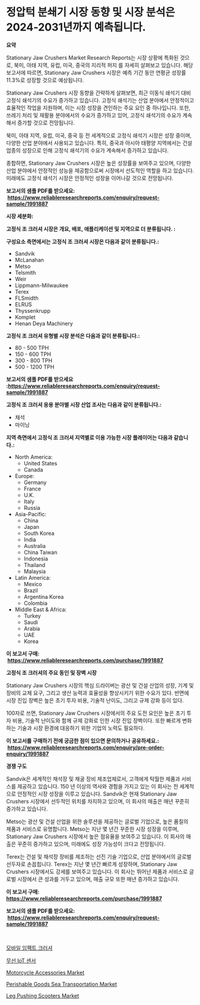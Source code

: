<p><h1>정압턱 분쇄기 시장 동향 및 시장 분석은 2024-2031년까지 예측됩니다.</h1></p><p><strong>요약</strong></p>
<p><p>Stationary Jaw Crushers Market Research Reports는 시장 상황에 특화된 것으로, 북미, 아태 지역, 유럽, 미국, 중국의 지리적 퍼지 를 자세히 살펴보고 있습니다. 해당 보고서에 따르면, Stationary Jaw Crushers 시장은 예측 기간 동안 연평균 성장률 11.3%로 성장할 것으로 예상됩니다.</p><p>Stationary Jaw Crushers 시장 동향을 간략하게 살펴보면, 최근 이동식 쇄석기 대비 고정식 쇄석기의 수요가 증가하고 있습니다. 고정식 쇄석기는 산업 분야에서 안정적이고 효율적인 작업을 지원하며, 이는 시장 성장을 견인하는 주요 요인 중 하나입니다. 또한, 쓰레기 처리 및 재활용 분야에서의 수요가 증가하고 있어, 고정식 쇄석기의 수요가 계속해서 증가할 것으로 전망됩니다.</p><p>북미, 아태 지역, 유럽, 미국, 중국 등 전 세계적으로 고정식 쇄석기 시장은 성장 중이며, 다양한 산업 분야에서 사용되고 있습니다. 특히, 중국과 아시아 태평양 지역에서는 건설 업종의 성장으로 인해 고정식 쇄석기의 수요가 계속해서 증가하고 있습니다.</p><p>종합하면, Stationary Jaw Crushers 시장은 높은 성장률을 보여주고 있으며, 다양한 산업 분야에서 안정적인 성능을 제공함으로써 시장에서 선도적인 역할을 하고 있습니다. 미래에도 고정식 쇄석기 시장은 안정적인 성장을 이어나갈 것으로 전망됩니다.</p></p>
<p><strong>보고서의 샘플 PDF를 받으세요: &nbsp;<a href="https://www.reliableresearchreports.com/enquiry/request-sample/1991887">https://www.reliableresearchreports.com/enquiry/request-sample/1991887</a></strong></p>
<p><strong>시장 세분화:</strong></p>
<p><strong> 고정식 조 크러셔 시장은 개요, 배포, 애플리케이션 및 지역으로 더 분류됩니다. :</strong></p>
<p><strong>구성요소 측면에서는 고정식 조 크러셔 시장은 다음과 같이 분류됩니다.:</strong></p>
<p><ul><li>Sandvik</li><li>McLanahan</li><li>Metso</li><li>Telsmith</li><li>Weir</li><li>Lippmann-Milwaukee</li><li>Terex</li><li>FLSmidth</li><li>ELRUS</li><li>Thyssenkrupp</li><li>Komplet</li><li>Henan Deya Machinery</li></ul></p>
<p><strong> 고정식 조 크러셔 유형별 시장 분석은 다음과 같이 분류됩니다.:</strong></p>
<p><ul><li>80 - 500 TPH</li><li>150 - 600 TPH</li><li>300 - 800 TPH</li><li>500 - 1200 TPH</li></ul></p>
<p><strong>보고서의 샘플 PDF를 받으세요 :<a href="https://www.reliableresearchreports.com/enquiry/request-sample/1991887">https://www.reliableresearchreports.com/enquiry/request-sample/1991887</a></strong></p>
<p><strong> 고정식 조 크러셔 응용 분야별 시장 산업 조사는 다음과 같이 분류됩니다.:</strong></p>
<p><ul><li>채석</li><li>마이닝</li></ul></p>
<p><strong>지역 측면에서 고정식 조 크러셔 지역별로 이용 가능한 시장 플레이어는 다음과 같습니다.:</strong></p>
<p><ul>
    <li>
        North America:
        <ul>
            <li>United States</li>
            <li>Canada</li>
        </ul>
    </li>
    <li>
        Europe:
        <ul>
            <li>Germany</li>
            <li>France</li>
            <li>U.K.</li>
            <li>Italy</li>
            <li>Russia</li>
        </ul>
    </li>
    <li>
        Asia-Pacific:
        <ul>
            <li>China</li>
            <li>Japan</li>
            <li>South Korea</li>
            <li>India</li>
            <li>Australia</li>
            <li>China Taiwan</li>
            <li>Indonesia</li>
            <li>Thailand</li>
            <li>Malaysia</li>
        </ul>
    </li>
    <li>
        Latin America:
        <ul>
            <li>Mexico</li>
            <li>Brazil</li>
            <li>Argentina Korea</li>
            <li>Colombia</li>
        </ul>
    </li>
    <li>
        Middle East & Africa:
        <ul>
            <li>Turkey</li>
            <li>Saudi</li>
            <li>Arabia</li>
            <li>UAE</li>
            <li>Korea</li>
        </ul>
    </li>
    </ul></p>
<p><strong>이 보고서 구매: &nbsp;<a href="https://www.reliableresearchreports.com/purchase/1991887">https://www.reliableresearchreports.com/purchase/1991887</a></strong></p>
<p><strong>고정식 조 크러셔의 주요 동인 및 장벽 시장</strong></p>
<p><p>Stationary Jaw Crushers 시장의 핵심 드라이버는 광산 및 건설 산업의 성장, 기계 및 장비의 교체 요구, 그리고 생산 능력과 효율성을 향상시키기 위한 수요가 있다. 반면에 시장 진입 장벽은 높은 초기 투자 비용, 기술적 난이도, 그리고 규제 강화 등이 있다.</p><p>100자로 쓰면, Stationary Jaw Crushers 시장에서의 주요 도전 요인은 높은 초기 투자 비용, 기술적 난이도와 함께 규제 강화로 인한 시장 진입 장벽이다. 또한 빠르게 변화하는 기술과 시장 환경에 대응하기 위한 기업의 노력도 필요하다.</p></p>
<p><strong>이 보고서를 구매하기 전에 궁금한 점이 있으면 문의하거나 공유하세요.: &nbsp;<a href="https://www.reliableresearchreports.com/enquiry/pre-order-enquiry/1991887">https://www.reliableresearchreports.com/enquiry/pre-order-enquiry/1991887</a></strong></p>
<p><strong>경쟁 구도</strong></p>
<p><p>Sandvik은 세계적인 채석장 및 채굴 장비 제조업체로서, 고객에게 탁월한 제품과 서비스를 제공하고 있습니다. 150 년 이상의 역사와 경험을 가지고 있는 이 회사는 전 세계적으로 안정적인 시장 성장을 이루고 있습니다. Sandvik은 현재 Stationary Jaw Crushers 시장에서 선두적인 위치를 차지하고 있으며, 이 회사의 매출은 매년 꾸준히 증가하고 있습니다.</p><p>Metso는 광산 및 건설 산업을 위한 솔루션을 제공하는 글로벌 기업으로, 높은 품질의 제품과 서비스로 유명합니다. Metso는 지난 몇 년간 꾸준한 시장 성장을 이루며, Stationary Jaw Crushers 시장에서 높은 점유율을 보여주고 있습니다. 이 회사의 매출은 꾸준히 증가하고 있으며, 미래에도 성장 가능성이 크다고 전망됩니다.</p><p>Terex는 건설 및 채석장 장비를 제조하는 선진 기술 기업으로, 산업 분야에서의 글로벌 선두자로 손꼽힙니다. Terex는 지난 몇 년간 빠르게 성장하며, Stationary Jaw Crushers 시장에서도 강세를 보여주고 있습니다. 이 회사는 뛰어난 제품과 서비스로 글로벌 시장에서 큰 성과를 거두고 있으며, 매출 규모 또한 매년 증가하고 있습니다.</p></p>
<p><strong>이 보고서 구매: &nbsp; <a href="https://www.reliableresearchreports.com/purchase/1991887">https://www.reliableresearchreports.com/purchase/1991887</a></strong></p>
<p><strong>보고서의 샘플 PDF를 받으세요: &nbsp;<a href="https://www.reliableresearchreports.com/enquiry/request-sample/1991887">https://www.reliableresearchreports.com/enquiry/request-sample/1991887</a></strong><strong></strong></p>
<p>&nbsp;</p>
<p><p><a href="https://github.com/vseigx30c9a1j/Market-Research-Report-List-1/blob/main/44681318968.md">모바일 임팩트 크러셔</a></p><p><a href="https://medium.com/@moulafa/%EB%AC%B4%EC%84%A0-iot-%EC%84%BC%EC%84%9C-%EC%8B%9C%EC%9E%A5%EC%9D%80-%EC%8B%9C%EC%9E%A5-%EC%A0%90%EC%9C%A0%EC%9C%A8-%ED%81%AC%EA%B8%B0-%EB%B0%8F-2031%EB%85%84%EA%B9%8C%EC%A7%80%EC%9D%98-%EC%98%88%EC%83%81-%EC%98%88%EC%B8%A1%EC%97%90-%EC%B4%88%EC%A0%90%EC%9D%84-%EB%A7%9E%EC%B6%94%EA%B3%A0-%EC%9E%88%EC%8A%B5%EB%8B%88%EB%8B%A4-344338c8313a">무선 IoT 센서</a></p><p><a href="https://issuu.com/reportprime-2/docs/motorcycle-accessories-market-size-2030.pptx">Motorcycle Accessories Market</a></p><p><a href="https://issuu.com/reportprime-2/docs/perishable-goods-sea-transportation-market-size-20">Perishable Goods Sea Transportation Market</a></p><p><a href="https://github.com/Paul14Anderson63/Market-Research-Report-List-3/blob/main/leg-pushing-scooters-market.md">Leg Pushing Scooters Market</a></p></p>